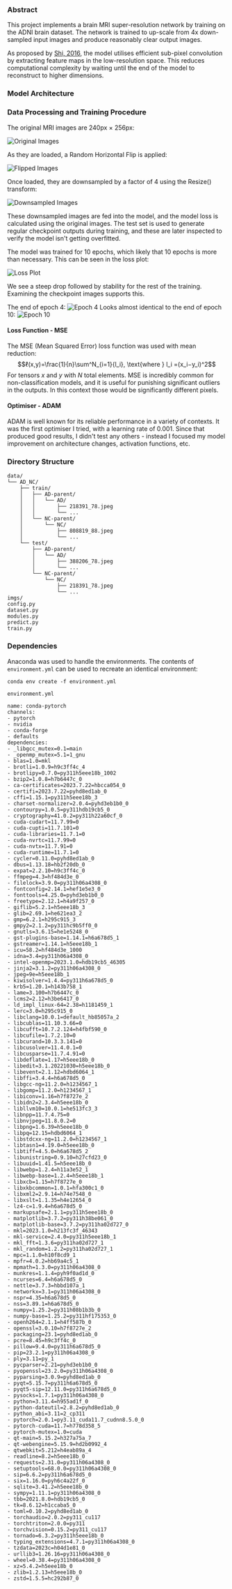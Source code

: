 ### Abstract
This project implements a brain MRI super-resolution network by training on the ADNI brain dataset. The network is trained to up-scale from 4x down-sampled input images and produce reasonably clear output images.

As proposed by [Shi, 2016](https://arxiv.org/abs/1609.05158), the model utilises efficient sub-pixel convolution by extracting feature maps in the low-resolution space. This reduces computational complexity by waiting until the end of the model to reconstruct to higher dimensions.

### Model Architecture



### Data Processing and Training Procedure
The original MRI images are 240px $\times$ 256px:

![Original Images](doc/original.png)

As they are loaded, a Random Horizontal Flip is applied:

![Flipped Images](doc/original-flipped.png)

Once loaded, they are downsampled by a factor of 4 using the Resize() transform:

![Downsampled Images](doc/downsampled.png)

These downsampled images are fed into the model, and the model loss is calculated using the original images. The test set is used to generate regular checkpoint outputs during training, and these are later inspected to verify the model isn't getting overfitted.

The model was trained for 10 epochs, which likely that 10 epochs is more than necessary. This can be seen in the loss plot:

![Loss Plot](doc/lossplot.png)

We see a steep drop followed by stability for the rest of the training. Examining the checkpoint images supports this.

The end of epoch 4:
![Epoch 4](doc/%5B4,10%5D%5B160,169%5Doutput.png)
Looks almost identical to the end of epoch 10:
![Epoch 10](doc/%5B10,10%5D%5B169,169%5Doutput.png)



#### Loss Function - MSE
The MSE (Mean Squared Error) loss function was used with mean reduction:
    $$ℓ(x,y)=\frac{1}{n}\sum^N_{i=1}{l_i}, \text{where }  l_i =(x_i−y_i)^2$$
For tensors $x$ and $y$ with $N$ total elements. MSE is incredibly common for non-classification models, and it is useful for punishing significant outliers in the outputs. In this context those would be significantly different pixels.


#### Optimiser - ADAM
ADAM is well known for its reliable performance in a variety of contexts. It was the first optimiser I tried, with a learning rate of 0.001. Since that produced good results, I didn't test any others - instead I focused my model improvement on architecture changes, activation functions, etc.

### Directory Structure

    data/
    └── AD_NC/
        ├── train/
        │   ├── AD-parent/
        │   │   └── AD/
        │   │       ├── 218391_78.jpeg
        │   │       └── ...
        │   └── NC-parent/
        │       └── NC/
        │           ├── 808819_88.jpeg
        │           └── ...
        └── test/
            ├── AD-parent/
            │   └── AD/
            │       ├── 388206_78.jpeg
            │       └── ...
            └── NC-parent/
                └── NC/
                    ├── 218391_78.jpeg
                    └── ...
    imgs/
    config.py
    dataset.py
    modules.py
    predict.py
    train.py

### Dependencies

Anaconda was used to handle the environments. The contents of ``environment.yml`` can be used to recreate an identical environment:

    conda env create -f environment.yml

``environment.yml``

    name: conda-pytorch
    channels:
    - pytorch
    - nvidia
    - conda-forge
    - defaults
    dependencies:
    - _libgcc_mutex=0.1=main
    - _openmp_mutex=5.1=1_gnu
    - blas=1.0=mkl
    - brotli=1.0.9=h9c3ff4c_4
    - brotlipy=0.7.0=py311h5eee18b_1002
    - bzip2=1.0.8=h7b6447c_0
    - ca-certificates=2023.7.22=hbcca054_0
    - certifi=2023.7.22=pyhd8ed1ab_0
    - cffi=1.15.1=py311h5eee18b_3
    - charset-normalizer=2.0.4=pyhd3eb1b0_0
    - contourpy=1.0.5=py311hdb19cb5_0
    - cryptography=41.0.2=py311h22a60cf_0
    - cuda-cudart=11.7.99=0
    - cuda-cupti=11.7.101=0
    - cuda-libraries=11.7.1=0
    - cuda-nvrtc=11.7.99=0
    - cuda-nvtx=11.7.91=0
    - cuda-runtime=11.7.1=0
    - cycler=0.11.0=pyhd8ed1ab_0
    - dbus=1.13.18=hb2f20db_0
    - expat=2.2.10=h9c3ff4c_0
    - ffmpeg=4.3=hf484d3e_0
    - filelock=3.9.0=py311h06a4308_0
    - fontconfig=2.14.1=hef1e5e3_0
    - fonttools=4.25.0=pyhd3eb1b0_0
    - freetype=2.12.1=h4a9f257_0
    - giflib=5.2.1=h5eee18b_3
    - glib=2.69.1=he621ea3_2
    - gmp=6.2.1=h295c915_3
    - gmpy2=2.1.2=py311hc9b5ff0_0
    - gnutls=3.6.15=he1e5248_0
    - gst-plugins-base=1.14.1=h6a678d5_1
    - gstreamer=1.14.1=h5eee18b_1
    - icu=58.2=hf484d3e_1000
    - idna=3.4=py311h06a4308_0
    - intel-openmp=2023.1.0=hdb19cb5_46305
    - jinja2=3.1.2=py311h06a4308_0
    - jpeg=9e=h5eee18b_1
    - kiwisolver=1.4.4=py311h6a678d5_0
    - krb5=1.20.1=h143b758_1
    - lame=3.100=h7b6447c_0
    - lcms2=2.12=h3be6417_0
    - ld_impl_linux-64=2.38=h1181459_1
    - lerc=3.0=h295c915_0
    - libclang=10.0.1=default_hb85057a_2
    - libcublas=11.10.3.66=0
    - libcufft=10.7.2.124=h4fbf590_0
    - libcufile=1.7.2.10=0
    - libcurand=10.3.3.141=0
    - libcusolver=11.4.0.1=0
    - libcusparse=11.7.4.91=0
    - libdeflate=1.17=h5eee18b_0
    - libedit=3.1.20221030=h5eee18b_0
    - libevent=2.1.12=hdbd6064_1
    - libffi=3.4.4=h6a678d5_0
    - libgcc-ng=11.2.0=h1234567_1
    - libgomp=11.2.0=h1234567_1
    - libiconv=1.16=h7f8727e_2
    - libidn2=2.3.4=h5eee18b_0
    - libllvm10=10.0.1=he513fc3_3
    - libnpp=11.7.4.75=0
    - libnvjpeg=11.8.0.2=0
    - libpng=1.6.39=h5eee18b_0
    - libpq=12.15=hdbd6064_1
    - libstdcxx-ng=11.2.0=h1234567_1
    - libtasn1=4.19.0=h5eee18b_0
    - libtiff=4.5.0=h6a678d5_2
    - libunistring=0.9.10=h27cfd23_0
    - libuuid=1.41.5=h5eee18b_0
    - libwebp=1.2.4=h11a3e52_1
    - libwebp-base=1.2.4=h5eee18b_1
    - libxcb=1.15=h7f8727e_0
    - libxkbcommon=1.0.1=hfa300c1_0
    - libxml2=2.9.14=h74e7548_0
    - libxslt=1.1.35=h4e12654_0
    - lz4-c=1.9.4=h6a678d5_0
    - markupsafe=2.1.1=py311h5eee18b_0
    - matplotlib=3.7.2=py311h38be061_0
    - matplotlib-base=3.7.2=py311ha02d727_0
    - mkl=2023.1.0=h213fc3f_46343
    - mkl-service=2.4.0=py311h5eee18b_1
    - mkl_fft=1.3.6=py311ha02d727_1
    - mkl_random=1.2.2=py311ha02d727_1
    - mpc=1.1.0=h10f8cd9_1
    - mpfr=4.0.2=hb69a4c5_1
    - mpmath=1.3.0=py311h06a4308_0
    - munkres=1.1.4=pyh9f0ad1d_0
    - ncurses=6.4=h6a678d5_0
    - nettle=3.7.3=hbbd107a_1
    - networkx=3.1=py311h06a4308_0
    - nspr=4.35=h6a678d5_0
    - nss=3.89.1=h6a678d5_0
    - numpy=1.25.2=py311h08b1b3b_0
    - numpy-base=1.25.2=py311hf175353_0
    - openh264=2.1.1=h4ff587b_0
    - openssl=3.0.10=h7f8727e_2
    - packaging=23.1=pyhd8ed1ab_0
    - pcre=8.45=h9c3ff4c_0
    - pillow=9.4.0=py311h6a678d5_0
    - pip=23.2.1=py311h06a4308_0
    - ply=3.11=py_1
    - pycparser=2.21=pyhd3eb1b0_0
    - pyopenssl=23.2.0=py311h06a4308_0
    - pyparsing=3.0.9=pyhd8ed1ab_0
    - pyqt=5.15.7=py311h6a678d5_0
    - pyqt5-sip=12.11.0=py311h6a678d5_0
    - pysocks=1.7.1=py311h06a4308_0
    - python=3.11.4=h955ad1f_0
    - python-dateutil=2.8.2=pyhd8ed1ab_0
    - python_abi=3.11=2_cp311
    - pytorch=2.0.1=py3.11_cuda11.7_cudnn8.5.0_0
    - pytorch-cuda=11.7=h778d358_5
    - pytorch-mutex=1.0=cuda
    - qt-main=5.15.2=h327a75a_7
    - qt-webengine=5.15.9=hd2b0992_4
    - qtwebkit=5.212=h4eab89a_4
    - readline=8.2=h5eee18b_0
    - requests=2.31.0=py311h06a4308_0
    - setuptools=68.0.0=py311h06a4308_0
    - sip=6.6.2=py311h6a678d5_0
    - six=1.16.0=pyh6c4a22f_0
    - sqlite=3.41.2=h5eee18b_0
    - sympy=1.11.1=py311h06a4308_0
    - tbb=2021.8.0=hdb19cb5_0
    - tk=8.6.12=h1ccaba5_0
    - toml=0.10.2=pyhd8ed1ab_0
    - torchaudio=2.0.2=py311_cu117
    - torchtriton=2.0.0=py311
    - torchvision=0.15.2=py311_cu117
    - tornado=6.3.2=py311h5eee18b_0
    - typing_extensions=4.7.1=py311h06a4308_0
    - tzdata=2023c=h04d1e81_0
    - urllib3=1.26.16=py311h06a4308_0
    - wheel=0.38.4=py311h06a4308_0
    - xz=5.4.2=h5eee18b_0
    - zlib=1.2.13=h5eee18b_0
    - zstd=1.5.5=hc292b87_0
